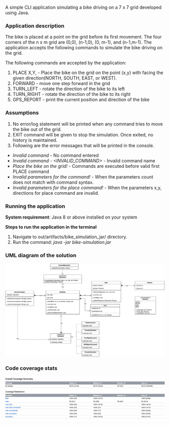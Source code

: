 A simple CLI application simulating a bike driving on a 7 x 7 grid developed using Java.

### Application description

The bike is placed at a point on the grid before its first movement. The four corners of the n x m grid are (0,0), (n-1,0), (0, m-1), and (n-1,m-1). The application accepts the following commands to simulate the bike driving on the grid.

The following commands are accepted by the application:
1. PLACE X,Y,<Facing-direction> - Place the bike on the grid on the point (x,y) with facing the given direction(NORTH, SOUTH, EAST, or WEST).
2. FORWARD - move one step forward in the grid
3. TURN_LEFT - rotate the direction of the bike to its left
4. TURN_RIGHT - rotate the direction of the bike to its right
5. GPS_REPORT -  print the current position and direction of the bike

### Assumptions

1. No error/log statement will be printed when any command tries to move the bike out of the grid.
2. EXIT command will be given to stop the simulation. Once exited, no history is maintained.
3. Following are the error messages that will be printed in the console.

* _Invalid command_ - No command entered
* _Invalid command - <INVALID_COMMAND>_ - Invalid command name
* _Place the bike on the grid!_ - Commands are executed before valid first PLACE command
* _Invalid parameters for the command!_ - When the parameters count does not match with command syntax.
* _Invalid parameters for the place command!_ - When the parameters x,y, directions for place command are invalid.


### Running the application
**System requirement**: Java 8 or above installed on your system

**Steps to run the application in the terminal**
1. Navigate to out/artifacts/bike_simulation_jar/ directory.
2. Run the command: _java -jar bike-simulation.jar_

### UML diagram of the solution
<img src="/appImages/bike-simulation.jpg" alt="Class diagram" width="700"/>

### Code coverage stats
<img src="/appImages/code-coverage.png" alt="Code coverage stats" width="700"/>
